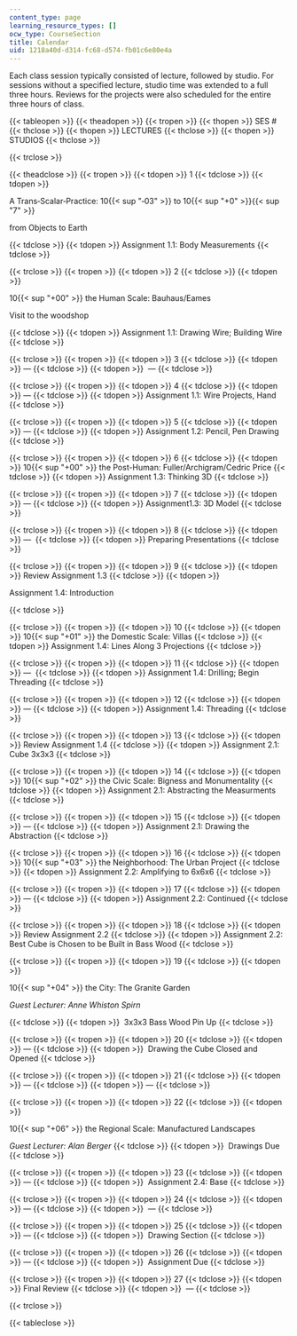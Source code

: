 ```yaml
---
content_type: page
learning_resource_types: []
ocw_type: CourseSection
title: Calendar
uid: 1218a40d-d314-fc68-d574-fb01c6e80e4a
---
```


Each class session typically consisted of lecture, followed by studio. For sessions without a specified lecture, studio time was extended to a full three hours. Reviews for the projects were also scheduled for the entire three hours of class.

{{< tableopen >}}
{{< theadopen >}}
{{< tropen >}}
{{< thopen >}}
SES #
{{< thclose >}}
{{< thopen >}}
LECTURES
{{< thclose >}}
{{< thopen >}}
STUDIOS
{{< thclose >}}

{{< trclose >}}

{{< theadclose >}}
{{< tropen >}}
{{< tdopen >}}
1
{{< tdclose >}}
{{< tdopen >}}


A Trans‐Scalar‐Practice: 10{{< sup "‐03" >}} to 10{{< sup "+0" >}}{{< sup "7" >}}

from Objects to Earth


{{< tdclose >}}
{{< tdopen >}}
Assignment 1.1: Body Measurements
{{< tdclose >}}

{{< trclose >}}
{{< tropen >}}
{{< tdopen >}}
2
{{< tdclose >}}
{{< tdopen >}}


10{{< sup "+00" >}} the Human Scale: Bauhaus/Eames

Visit to the woodshop


{{< tdclose >}}
{{< tdopen >}}
Assignment 1.1: Drawing Wire; Building Wire
{{< tdclose >}}

{{< trclose >}}
{{< tropen >}}
{{< tdopen >}}
3
{{< tdclose >}}
{{< tdopen >}}
—
{{< tdclose >}}
{{< tdopen >}}
 —
{{< tdclose >}}

{{< trclose >}}
{{< tropen >}}
{{< tdopen >}}
4
{{< tdclose >}}
{{< tdopen >}}
—
{{< tdclose >}}
{{< tdopen >}}
Assignment 1.1: Wire Projects, Hand
{{< tdclose >}}

{{< trclose >}}
{{< tropen >}}
{{< tdopen >}}
5
{{< tdclose >}}
{{< tdopen >}}
—
{{< tdclose >}}
{{< tdopen >}}
Assignment 1.2: Pencil, Pen Drawing
{{< tdclose >}}

{{< trclose >}}
{{< tropen >}}
{{< tdopen >}}
6
{{< tdclose >}}
{{< tdopen >}}
10{{< sup "+00" >}} the Post-Human: Fuller/Archigram/Cedric Price
{{< tdclose >}}
{{< tdopen >}}
Assignment 1.3: Thinking 3D
{{< tdclose >}}

{{< trclose >}}
{{< tropen >}}
{{< tdopen >}}
7
{{< tdclose >}}
{{< tdopen >}}
—
{{< tdclose >}}
{{< tdopen >}}
Assignment1.3: 3D Model
{{< tdclose >}}

{{< trclose >}}
{{< tropen >}}
{{< tdopen >}}
8
{{< tdclose >}}
{{< tdopen >}}
— 
{{< tdclose >}}
{{< tdopen >}}
Preparing Presentations
{{< tdclose >}}

{{< trclose >}}
{{< tropen >}}
{{< tdopen >}}
9
{{< tdclose >}}
{{< tdopen >}}
Review Assignment 1.3
{{< tdclose >}}
{{< tdopen >}}


Assignment 1.4: Introduction


{{< tdclose >}}

{{< trclose >}}
{{< tropen >}}
{{< tdopen >}}
10
{{< tdclose >}}
{{< tdopen >}}
10{{< sup "+01" >}} the Domestic Scale: Villas
{{< tdclose >}}
{{< tdopen >}}
Assignment 1.4: Lines Along 3 Projections
{{< tdclose >}}

{{< trclose >}}
{{< tropen >}}
{{< tdopen >}}
11
{{< tdclose >}}
{{< tdopen >}}
— 
{{< tdclose >}}
{{< tdopen >}}
Assignment 1.4: Drilling; Begin Threading
{{< tdclose >}}

{{< trclose >}}
{{< tropen >}}
{{< tdopen >}}
12
{{< tdclose >}}
{{< tdopen >}}
—
{{< tdclose >}}
{{< tdopen >}}
Assignment 1.4: Threading
{{< tdclose >}}

{{< trclose >}}
{{< tropen >}}
{{< tdopen >}}
13
{{< tdclose >}}
{{< tdopen >}}
Review Assignment 1.4
{{< tdclose >}}
{{< tdopen >}}
Assignment 2.1: Cube 3x3x3
{{< tdclose >}}

{{< trclose >}}
{{< tropen >}}
{{< tdopen >}}
14
{{< tdclose >}}
{{< tdopen >}}
10{{< sup "+02" >}} the Civic Scale: Bigness and Monumentality
{{< tdclose >}}
{{< tdopen >}}
Assignment 2.1: Abstracting the Measurments
{{< tdclose >}}

{{< trclose >}}
{{< tropen >}}
{{< tdopen >}}
15
{{< tdclose >}}
{{< tdopen >}}
—
{{< tdclose >}}
{{< tdopen >}}
Assignment 2.1: Drawing the Abstraction
{{< tdclose >}}

{{< trclose >}}
{{< tropen >}}
{{< tdopen >}}
16
{{< tdclose >}}
{{< tdopen >}}
10{{< sup "+03" >}} the Neighborhood: The Urban Project
{{< tdclose >}}
{{< tdopen >}}
Assignment 2.2: Amplifying to 6x6x6
{{< tdclose >}}

{{< trclose >}}
{{< tropen >}}
{{< tdopen >}}
17
{{< tdclose >}}
{{< tdopen >}}
—
{{< tdclose >}}
{{< tdopen >}}
Assignment 2.2: Continued
{{< tdclose >}}

{{< trclose >}}
{{< tropen >}}
{{< tdopen >}}
18
{{< tdclose >}}
{{< tdopen >}}
Review Assignment 2.2
{{< tdclose >}}
{{< tdopen >}}
Assignment 2.2: Best Cube is Chosen to be Built in Bass Wood
{{< tdclose >}}

{{< trclose >}}
{{< tropen >}}
{{< tdopen >}}
19
{{< tdclose >}}
{{< tdopen >}}


10{{< sup "+04" >}} the City: The Granite Garden

_Guest Lecturer: Anne Whiston Spirn_


{{< tdclose >}}
{{< tdopen >}}
 3x3x3 Bass Wood Pin Up
{{< tdclose >}}

{{< trclose >}}
{{< tropen >}}
{{< tdopen >}}
20
{{< tdclose >}}
{{< tdopen >}}
—
{{< tdclose >}}
{{< tdopen >}}
 Drawing the Cube Closed and Opened
{{< tdclose >}}

{{< trclose >}}
{{< tropen >}}
{{< tdopen >}}
21
{{< tdclose >}}
{{< tdopen >}}
—
{{< tdclose >}}
{{< tdopen >}}
—
{{< tdclose >}}

{{< trclose >}}
{{< tropen >}}
{{< tdopen >}}
22
{{< tdclose >}}
{{< tdopen >}}


10{{< sup "+06" >}} the Regional Scale: Manufactured Landscapes

_Guest Lecturer: Alan Berger_
{{< tdclose >}}
{{< tdopen >}}
 Drawings Due
{{< tdclose >}}

{{< trclose >}}
{{< tropen >}}
{{< tdopen >}}
23
{{< tdclose >}}
{{< tdopen >}}
—
{{< tdclose >}}
{{< tdopen >}}
 Assignment 2.4: Base
{{< tdclose >}}

{{< trclose >}}
{{< tropen >}}
{{< tdopen >}}
24
{{< tdclose >}}
{{< tdopen >}}
—
{{< tdclose >}}
{{< tdopen >}}
 —
{{< tdclose >}}

{{< trclose >}}
{{< tropen >}}
{{< tdopen >}}
25
{{< tdclose >}}
{{< tdopen >}}
—
{{< tdclose >}}
{{< tdopen >}}
 Drawing Section
{{< tdclose >}}

{{< trclose >}}
{{< tropen >}}
{{< tdopen >}}
26
{{< tdclose >}}
{{< tdopen >}}
—
{{< tdclose >}}
{{< tdopen >}}
 Assignment Due
{{< tdclose >}}

{{< trclose >}}
{{< tropen >}}
{{< tdopen >}}
27
{{< tdclose >}}
{{< tdopen >}}
Final Review
{{< tdclose >}}
{{< tdopen >}}
 —
{{< tdclose >}}

{{< trclose >}}

{{< tableclose >}}